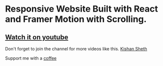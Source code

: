 # Responsive Website Built with React and Framer Motion with Scrolling.

## [Watch it on youtube](https://youtu.be/bKhfUrUgWng)

Don't forget to join the channel for more videos like this.
[Kishan Sheth](https://www.youtube.com/c/kishansheth21?sub_confirmation=1)

Support me with a [coffee](https://www.buymeacoffee.com/koolkishansheth)
